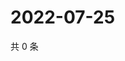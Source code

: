 # 2022-07-25

共 0 条

<!-- BEGIN WEIBO -->
<!-- 最后更新时间 Mon Jul 25 2022 11:46:11 GMT+0800 (China Standard Time) -->

<!-- END WEIBO -->
